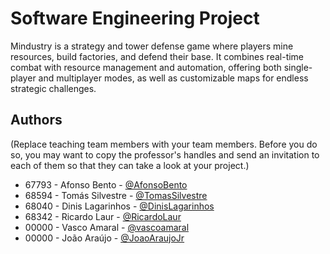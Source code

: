# Software Engineering Project

Mindustry is a strategy and tower defense game where players mine resources, build factories, and defend their base. It combines real-time combat with resource management and automation, offering both single-player and multiplayer modes, as well as customizable maps for endless strategic challenges.

## Authors
(Replace teaching team members with your team members. Before you do so, you may want to copy the professor's handles and send an invitation to each of them so that they can take a look at your project.)
- 67793 - Afonso Bento - [@AfonsoBento](https://github.com/avbento67793)
- 68594 - Tomás Silvestre - [@TomasSilvestre](https://github.com/roottomas)
- 68040 - Dinis Lagarinhos - [@DinisLagarinhos](https://github.com/alaga0055)
- 68342 - Ricardo Laur - [@RicardoLaur](https://github.com/ricardolaur)
- 00000 - Vasco Amaral - [@vascoamaral](https://github.com/vascoamaral)
- 00000 - João Araújo - [@JoaoAraujoJr](https://github.com/JoaoAraujoJr)
